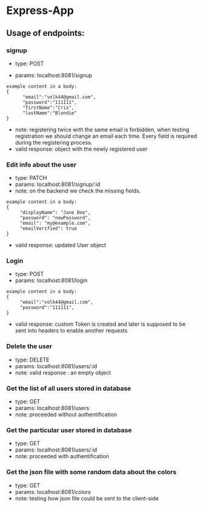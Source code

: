 # Express-App

## Usage of endpoints:
###  signup

* type: POST 

* params:  localhost:8081/signup
```
example content in a body: 
{
      "email":"volk44@gmail.com",
      "password":"111111",
      "firstName":"Cris",
      "lastName":"Blondie"
}
```
* note: registering twice with the same email is forbidden, when testing registration we should change an email    each time. Every field is required during the registering process.
* valid response: object with the newly registered user

### Edit info about the user
* type: PATCH
* params: localhost:8081/signup/:id
* note: on the backend we check the missing fields. 
```
example content in a body: 
{
     "displayName": "Jane Doe",
     "password": "newPassword",
     "email": "my@example.com",
     "emailVerified": true
}
```
* valid response:  updated User object

### Login
* type: POST
* params: localhost:8081/login
```
example content in a body: 
{
     "email":"volk44@gmail.com",
     "password":"111111",
}
```
* valid response:  custom Token is created and later is supposed to be sent into headers to enable another requests


### Delete the user
* type: DELETE
* params: localhost:8081/users/:id
* note: valid response : an empty object


### Get the list of all users stored in database
* type: GET
* params: localhost:8081/users
* note: proceeded without authentification

### Get the particular user stored in database  
* type: GET
* params: localhost:8081/users/:id
* note: proceeded with authentification

### Get the json file with some random data about the colors  
* type: GET
* params: localhost:8081/colors
* note: testing how json file could be sent to the client-side


